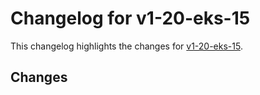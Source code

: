 # Changelog for v1-20-eks-15

This changelog highlights the changes for [v1-20-eks-15](https://github.com/aws/eks-distro/tree/v1-20-eks-15).

## Changes

